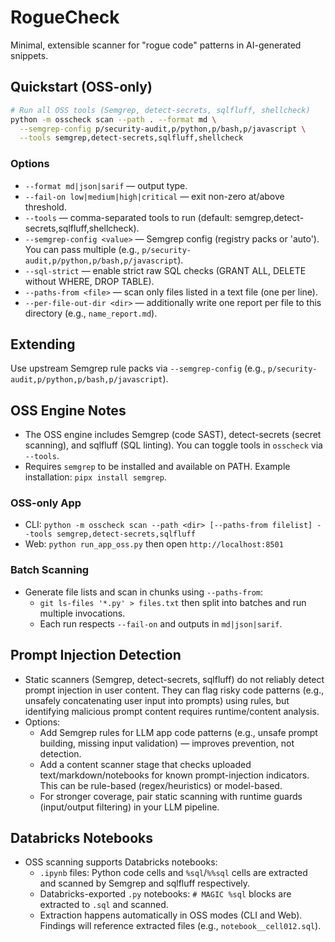 # RogueCheck

Minimal, extensible scanner for "rogue code" patterns in AI-generated snippets.

## Quickstart (OSS-only)
```bash
# Run all OSS tools (Semgrep, detect-secrets, sqlfluff, shellcheck)
python -m osscheck scan --path . --format md \
  --semgrep-config p/security-audit,p/python,p/bash,p/javascript \
  --tools semgrep,detect-secrets,sqlfluff,shellcheck
```

### Options

* `--format md|json|sarif` — output type.
* `--fail-on low|medium|high|critical` — exit non-zero at/above threshold.
* `--tools` — comma-separated tools to run (default: semgrep,detect-secrets,sqlfluff,shellcheck).
* `--semgrep-config <value>` — Semgrep config (registry packs or 'auto'). You can pass multiple (e.g., `p/security-audit,p/python,p/bash,p/javascript`).
* `--sql-strict` — enable strict raw SQL checks (GRANT ALL, DELETE without WHERE, DROP TABLE).
* `--paths-from <file>` — scan only files listed in a text file (one per line).
* `--per-file-out-dir <dir>` — additionally write one report per file to this directory (e.g., `name_report.md`).

## Extending

Use upstream Semgrep rule packs via `--semgrep-config` (e.g., `p/security-audit,p/python,p/bash,p/javascript`).

## OSS Engine Notes

- The OSS engine includes Semgrep (code SAST), detect-secrets (secret scanning), and sqlfluff (SQL linting). You can toggle tools in `osscheck` via `--tools`.
- Requires `semgrep` to be installed and available on PATH. Example installation: `pipx install semgrep`.

### OSS-only App

- CLI: `python -m osscheck scan --path <dir> [--paths-from filelist] --tools semgrep,detect-secrets,sqlfluff`
- Web: `python run_app_oss.py` then open `http://localhost:8501`

### Batch Scanning

- Generate file lists and scan in chunks using `--paths-from`:
  - `git ls-files '*.py' > files.txt` then split into batches and run multiple invocations.
  - Each run respects `--fail-on` and outputs in `md|json|sarif`.

## Prompt Injection Detection

- Static scanners (Semgrep, detect-secrets, sqlfluff) do not reliably detect prompt injection in user content. They can flag risky code patterns (e.g., unsafely concatenating user input into prompts) using rules, but identifying malicious prompt content requires runtime/content analysis.
- Options:
  - Add Semgrep rules for LLM app code patterns (e.g., unsafe prompt building, missing input validation) — improves prevention, not detection.
  - Add a content scanner stage that checks uploaded text/markdown/notebooks for known prompt-injection indicators. This can be rule-based (regex/heuristics) or model-based.
  - For stronger coverage, pair static scanning with runtime guards (input/output filtering) in your LLM pipeline.

## Databricks Notebooks

- OSS scanning supports Databricks notebooks:
  - `.ipynb` files: Python code cells and `%sql`/`%%sql` cells are extracted and scanned by Semgrep and sqlfluff respectively.
  - Databricks-exported `.py` notebooks: `# MAGIC %sql` blocks are extracted to `.sql` and scanned.
  - Extraction happens automatically in OSS modes (CLI and Web). Findings will reference extracted files (e.g., `notebook__cell012.sql`).
